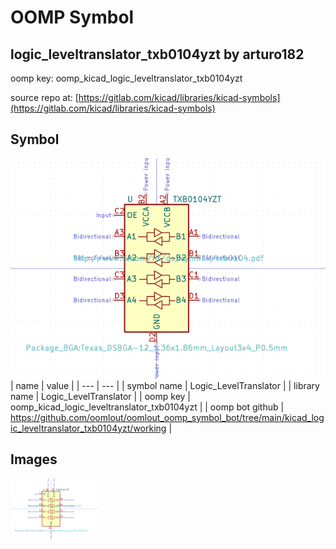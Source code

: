 # OOMP Symbol  
## logic_leveltranslator_txb0104yzt  by arturo182  
  
oomp key: oomp_kicad_logic_leveltranslator_txb0104yzt  
  
source repo at: [https://gitlab.com/kicad/libraries/kicad-symbols](https://gitlab.com/kicad/libraries/kicad-symbols)  
## Symbol  
  
[![working.png](working_600.png)](working.png)  
| name | value | 
| --- | --- | 
| symbol name | Logic_LevelTranslator | 
| library name | Logic_LevelTranslator | 
| oomp key | oomp_kicad_logic_leveltranslator_txb0104yzt | 
| oomp bot github | https://github.com/oomlout/oomlout_oomp_symbol_bot/tree/main/kicad_logic_leveltranslator_txb0104yzt/working | 
## Images  
  
[![working.png](working_140.png)](working.png)  
